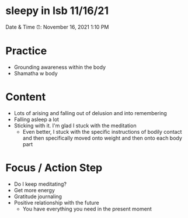 # sleepy in lsb 11/16/21

Date & Time ⏰: November 16, 2021 1:10 PM

# Practice

- Grounding awareness within the body
- Shamatha w body

# Content

- Lots of arising and falling out of delusion and into remembering
- Falling asleep a lot
- Sticking with it. I'm glad I stuck with the meditation
    - Even better, I stuck with the specific instructions of bodily contact and then specifically moved onto weight and then onto each body part

# Focus / Action Step

- Do I keep meditating?
- Get more energy
- Gratitude journaling
- Positive relationship with the future
    - You have everything you need in the present moment